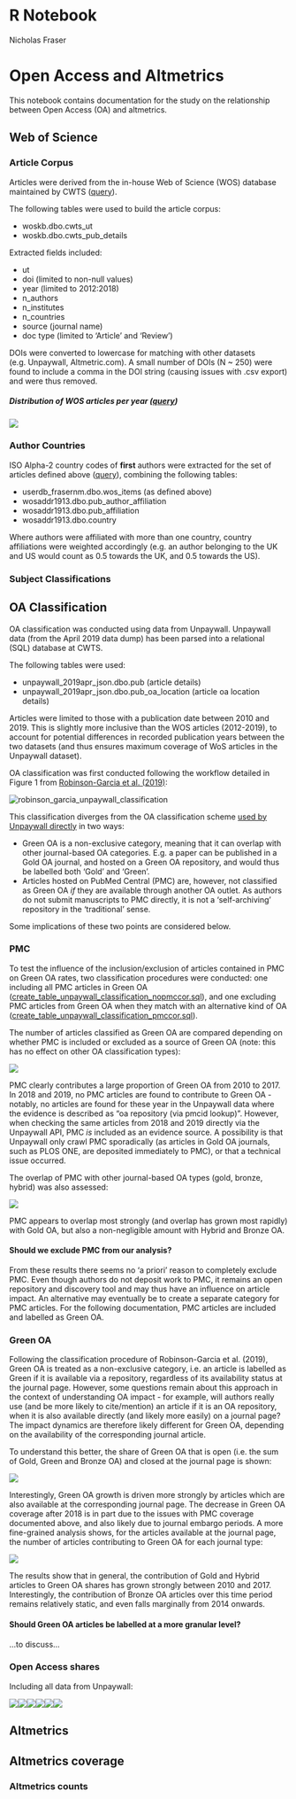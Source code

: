 R Notebook
================
Nicholas Fraser

# Open Access and Altmetrics

This notebook contains documentation for the study on the relationship
between Open Access (OA) and altmetrics.

## Web of Science

### Article Corpus

Articles were derived from the in-house Web of Science (WOS) database
maintained by CWTS ([query](queries/create_table_wos_items.sql)).

The following tables were used to build the article corpus:

  - woskb.dbo.cwts\_ut
  - woskb.dbo.cwts\_pub\_details

Extracted fields included:

  - ut
  - doi (limited to non-null values)
  - year (limited to 2012:2018)
  - n\_authors
  - n\_institutes
  - n\_countries
  - source (journal name)
  - doc type (limited to ‘Article’ and ‘Review’)

DOIs were converted to lowercase for matching with other datasets
(e.g. Unpaywall, Altmetric.com). A small number of DOIs (N \~ 250) were
found to include a comma in the DOI string (causing issues with .csv
export) and were thus removed.

##### Distribution of WOS articles per year ([query](#))

![](documentation_files/figure-gfm/unnamed-chunk-2-1.png)<!-- -->

### Author Countries

ISO Alpha-2 country codes of **first** authors were extracted for the
set of articles defined above
([query](create_table_wos_first_authors.sql)), combining the following
tables:

  - userdb\_frasernm.dbo.wos\_items (as defined above)
  - wosaddr1913.dbo.pub\_author\_affiliation
  - wosaddr1913.dbo.pub\_affiliation
  - wosaddr1913.dbo.country

Where authors were affiliated with more than one country, country
affiliations were weighted accordingly (e.g. an author belonging to the
UK and US would count as 0.5 towards the UK, and 0.5 towards the US).

### Subject Classifications

## OA Classification

OA classification was conducted using data from Unpaywall. Unpaywall
data (from the April 2019 data dump) has been parsed into a relational
(SQL) database at CWTS.

The following tables were used:

  - unpaywall\_2019apr\_json.dbo.pub (article details)
  - unpaywall\_2019apr\_json.dbo.pub\_oa\_location (article oa location
    details)

Articles were limited to those with a publication date between 2010 and
2019. This is slightly more inclusive than the WOS articles (2012-2019),
to account for potential differences in recorded publication years
between the two datasets (and thus ensures maximum coverage of WoS
articles in the Unpaywall dataset).

OA classification was first conducted following the workflow detailed in
Figure 1 from [Robinson-Garcia et
al. (2019)](https://arxiv.org/abs/1906.03840):

![robinson\_garcia\_unpaywall\_classification](figures/external/robinson_garcia_unpaywall_classification.PNG)

This classification diverges from the OA classification scheme [used by
Unpaywall
directly](https://support.unpaywall.org/support/solutions/articles/44001777288-what-do-the-types-of-oa-status-green-gold-hybrid-and-bronze-mean-)
in two ways:

  - Green OA is a non-exclusive category, meaning that it can overlap
    with other journal-based OA categories. E.g. a paper can be
    published in a Gold OA journal, and hosted on a Green OA repository,
    and would thus be labelled both ‘Gold’ and ‘Green’.
  - Articles hosted on PubMed Central (PMC) are, however, not classified
    as Green OA *if* they are available through another OA outlet. As
    authors do not submit manuscripts to PMC directly, it is not a
    ‘self-archiving’ repository in the ‘traditional’ sense.

Some implications of these two points are considered below.

### PMC

To test the influence of the inclusion/exclusion of articles contained
in PMC on Green OA rates, two classification procedures were conducted:
one including all PMC articles in Green OA
([create\_table\_unpaywall\_classification\_nopmccor.sql](queries/create_table_unpaywall_classification_nopmccor.sql)),
and one excluding PMC articles from Green OA when they match with an
alternative kind of OA
([create\_table\_unpaywall\_classification\_pmccor.sql](queries/create_table_unpaywall_classification_pmccor.sql)).

The number of articles classified as Green OA are compared depending on
whether PMC is included or excluded as a source of Green OA (note: this
has no effect on other OA classification types):

![](documentation_files/figure-gfm/unnamed-chunk-3-1.png)<!-- -->

PMC clearly contributes a large proportion of Green OA from 2010 to
2017. In 2018 and 2019, no PMC articles are found to contribute to Green
OA - notably, no articles are found for these year in the Unpaywall data
where the evidence is described as “oa repository (via pmcid lookup)”.
However, when checking the same articles from 2018 and 2019 directly via
the Unpaywall API, PMC *is* included as an evidence source. A
possibility is that Unpaywall only crawl PMC sporadically (as articles
in Gold OA journals, such as PLOS ONE, are deposited immediately to
PMC), or that a technical issue occurred.

The overlap of PMC with other journal-based OA types (gold, bronze,
hybrid) was also assessed:

![](documentation_files/figure-gfm/unnamed-chunk-4-1.png)<!-- -->

PMC appears to overlap most strongly (and overlap has grown most
rapidly) with Gold OA, but also a non-negligible amount with Hybrid and
Bronze OA.

#### Should we exclude PMC from our analysis?

From these results there seems no ‘a priori’ reason to completely
exclude PMC. Even though authors do not deposit work to PMC, it remains
an open repository and discovery tool and may thus have an influence on
article impact. An alternative may eventually be to create a separate
category for PMC articles. For the following documentation, PMC articles
are included and labelled as Green OA.

### Green OA

Following the classification procedure of Robinson-Garcia et al. (2019),
Green OA is treated as a non-exclusive category, i.e. an article is
labelled as Green if it is available via a repository, regardless of its
availability status at the journal page. However, some questions remain
about this approach in the context of understanding OA impact - for
example, will authors really use (and be more likely to cite/mention) an
article if it is an OA repository, when it is also available directly
(and likely more easily) on a journal page? The impact dynamics are
therefore likely different for Green OA, depending on the availability
of the corresponding journal article.

To understand this better, the share of Green OA that is open (i.e. the
sum of Gold, Green and Bronze OA) and closed at the journal page is
shown:

![](documentation_files/figure-gfm/unnamed-chunk-5-1.png)<!-- -->

Interestingly, Green OA growth is driven more strongly by articles which
are also available at the corresponding journal page. The decrease in
Green OA coverage after 2018 is in part due to the issues with PMC
coverage documented above, and also likely due to journal embargo
periods. A more fine-grained analysis shows, for the articles available
at the journal page, the number of articles contributing to Green OA for
each journal type:

![](documentation_files/figure-gfm/unnamed-chunk-6-1.png)<!-- -->

The results show that in general, the contribution of Gold and Hybrid
articles to Green OA shares has grown strongly between 2010 and 2017.
Interestingly, the contribution of Bronze OA articles over this time
period remains relatively static, and even falls marginally from 2014
onwards.

#### Should Green OA articles be labelled at a more granular level?

…to discuss…

### Open Access shares

Including all data from Unpaywall:

![](documentation_files/figure-gfm/unnamed-chunk-7-1.png)<!-- -->![](documentation_files/figure-gfm/unnamed-chunk-7-2.png)<!-- -->![](documentation_files/figure-gfm/unnamed-chunk-7-3.png)<!-- -->![](documentation_files/figure-gfm/unnamed-chunk-7-4.png)<!-- -->![](documentation_files/figure-gfm/unnamed-chunk-7-5.png)<!-- -->![](documentation_files/figure-gfm/unnamed-chunk-7-6.png)<!-- -->

## Altmetrics

## Altmetrics coverage

### Altmetrics counts
